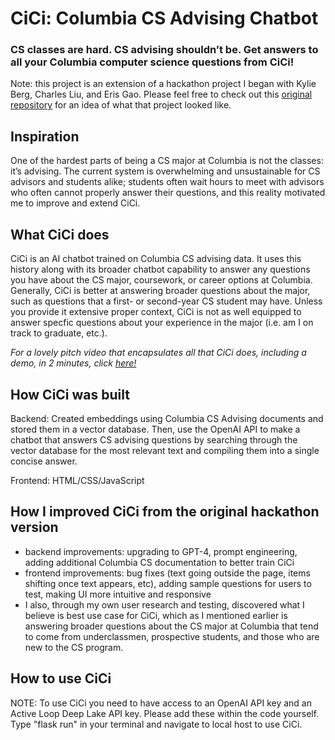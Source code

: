 # CiCi: Columbia CS Advising Chatbot
### CS classes are hard. CS advising shouldn’t be. Get answers to all your Columbia computer science questions from CiCi!

Note: this project is an extension of a hackathon project I began with Kylie Berg, Charles Liu, and Eris Gao. Please feel free to check out this [original repository](https://github.com/kynsity/DivHacks2023_project) for an idea of what that project looked like.

## Inspiration
One of the hardest parts of being a CS major at Columbia is not the classes: it’s advising. The current system is overwhelming and unsustainable for CS advisors and students alike; students often wait hours to meet with advisors who often cannot properly answer their questions, and this reality motivated me to improve and extend CiCi.

## What CiCi does

CiCi is an AI chatbot trained on Columbia CS advising data. It uses this history along with its broader chatbot capability to answer any questions you have about the CS major, coursework, or career options at Columbia. Generally, CiCi is better at answering broader questions about the major, such as questions that a first- or second-year CS student may have. Unless you provide it extensive proper context, CiCi is not as well equipped to answer specfic questions about your experience in the major (i.e. am I on track to graduate, etc.).

*For a lovely pitch video that encapsulates all that CiCi does, including a demo, in 2 minutes, click [here!](https://youtu.be/Ww39W1hPjcs)*

## How CiCi was built

Backend: Created embeddings using Columbia CS Advising documents and stored them in a vector database. Then, use the OpenAI API to make a chatbot that answers CS advising questions by searching through the vector database for the most relevant text and compiling them into a single concise answer.

Frontend: HTML/CSS/JavaScript

## How I improved CiCi from the original hackathon version
- backend improvements: upgrading to GPT-4, prompt engineering, adding additional Columbia CS documentation to better train CiCi
- frontend improvements: bug fixes (text going outside the page, items shifting once text appears, etc), adding sample questions for users to test, making UI more intuitive and responsive
- I also, through my own user research and testing, discovered what I believe is best use case for CiCi, which as I mentioned earlier is answering broader questions about the CS major at Columbia that tend to come from underclassmen, prospective students, and those who are new to the CS program. 
  
## How to use CiCi
NOTE: To use CiCi you need to have access to an OpenAI API key and an Active Loop Deep Lake API key. Please add these within the code yourself. 
Type "flask run" in your terminal and navigate to local host to use CiCi. 

